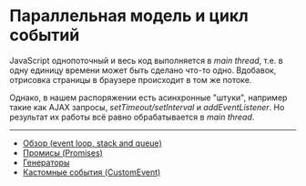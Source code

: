 # Параллельная модель и цикл событий

JavaScript однопоточный и весь код выполняется в _main thread_, т.е. в одну единицу времени может быть сделано что-то одно.
Вдобавок, отрисовка страницы в браузере происходит в том же потоке.

Однако, в нашем распоряжении есть асинхронные "штуки", например такие как AJAX запросы,
_setTimeout/setInterval_ и _addEventListener_. Но результат их работы всё равно обрабатывается в _main thread_.

***

* [Обзор (event loop, stack and queue)](event-loop.md)
* [Промисы (Promises)](promises.md)
* [Генераторы](generators.md)
* [Кастомные события (CustomEvent)](custom-event.md)
